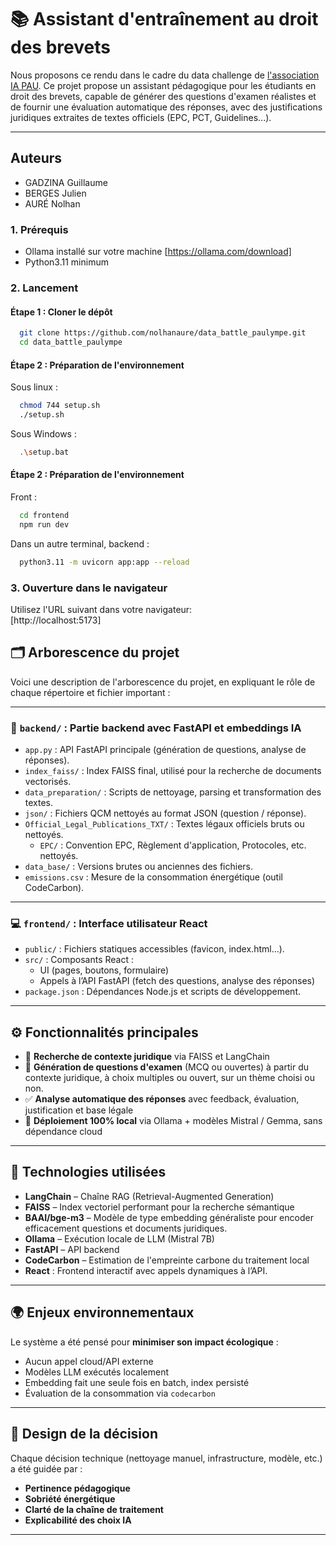 # 📚 Assistant d'entraînement au droit des brevets

Nous proposons ce rendu dans le cadre du data challenge de [l'association IA PAU](https://iapau.org/).
Ce projet propose un assistant pédagogique pour les étudiants en droit des brevets, capable de générer des questions d'examen réalistes et de fournir une évaluation automatique des réponses, avec des justifications juridiques extraites de textes officiels (EPC, PCT, Guidelines...).

---
## Auteurs

- GADZINA Guillaume
- BERGES Julien
- AURÉ Nolhan

### 1. Prérequis 
- Ollama installé sur votre machine [https://ollama.com/download]
- Python3.11 minimum

### 2. Lancement

#### Étape 1 : Cloner le dépôt 
  ```sh
    git clone https://github.com/nolhanaure/data_battle_paulympe.git
    cd data_battle_paulympe
  ```    

#### Étape 2 : Préparation de l'environnement 
Sous linux : 
  ```sh
    chmod 744 setup.sh
    ./setup.sh
  ```

Sous Windows : 
  ```sh
    .\setup.bat
  ```

#### Étape 2 : Préparation de l'environnement 
Front : 
  ```sh
    cd frontend
    npm run dev
  ```

Dans un autre terminal, backend : 
  ```sh
    python3.11 -m uvicorn app:app --reload
  ```
### 3. Ouverture dans le navigateur
Utilisez l'URL suivant dans votre navigateur:  
     [http://localhost:5173]

## 🗂️ Arborescence du projet

Voici une description de l'arborescence du projet, en expliquant le rôle de chaque répertoire et fichier important :

---

### 🔧 `backend/` : Partie backend avec FastAPI et embeddings IA
- `app.py` : API FastAPI principale (génération de questions, analyse de réponses).
- `index_faiss/` : Index FAISS final, utilisé pour la recherche de documents vectorisés.
- `data_preparation/` : Scripts de nettoyage, parsing et transformation des textes.
- `json/` : Fichiers QCM nettoyés au format JSON (question / réponse).
- `Official_Legal_Publications_TXT/` : Textes légaux officiels bruts ou nettoyés.
  - `EPC/` : Convention EPC, Règlement d'application, Protocoles, etc. nettoyés.
- `data_base/` : Versions brutes ou anciennes des fichiers.
- `emissions.csv` : Mesure de la consommation énergétique (outil CodeCarbon).

---

### 💻 `frontend/` : Interface utilisateur React
- `public/` : Fichiers statiques accessibles (favicon, index.html...).
- `src/` : Composants React :
  - UI (pages, boutons, formulaire)
  - Appels à l’API FastAPI (fetch des questions, analyse des réponses)
- `package.json` : Dépendances Node.js et scripts de développement.


---

## ⚙️ Fonctionnalités principales

- 🔎 **Recherche de contexte juridique** via FAISS et LangChain
- 🧠 **Génération de questions d'examen** (MCQ ou ouvertes) à partir du contexte juridique, à choix multiples ou ouvert, sur un thème choisi ou non.
- ✅ **Analyse automatique des réponses** avec feedback, évaluation, justification et base légale
- 🌱 **Déploiement 100% local** via Ollama + modèles Mistral / Gemma, sans dépendance cloud

---

## 🧠 Technologies utilisées

- **LangChain** – Chaîne RAG (Retrieval-Augmented Generation)
- **FAISS** – Index vectoriel performant pour la recherche sémantique
- **BAAI/bge-m3** –  Modèle de type embedding généraliste pour encoder efficacement questions et documents juridiques.
- **Ollama** – Exécution locale de LLM (Mistral 7B)
- **FastAPI** – API backend
- **CodeCarbon** – Estimation de l'empreinte carbone du traitement local
- **React** : Frontend interactif avec appels dynamiques à l’API.

---

## 🌍 Enjeux environnementaux

Le système a été pensé pour **minimiser son impact écologique** :
- Aucun appel cloud/API externe
- Modèles LLM exécutés localement
- Embedding fait une seule fois en batch, index persisté
- Évaluation de la consommation via `codecarbon`

---

## 🧠 Design de la décision

Chaque décision technique (nettoyage manuel, infrastructure, modèle, etc.) a été guidée par :
- **Pertinence pédagogique**
- **Sobriété énergétique**
- **Clarté de la chaîne de traitement**
- **Explicabilité des choix IA**

---
